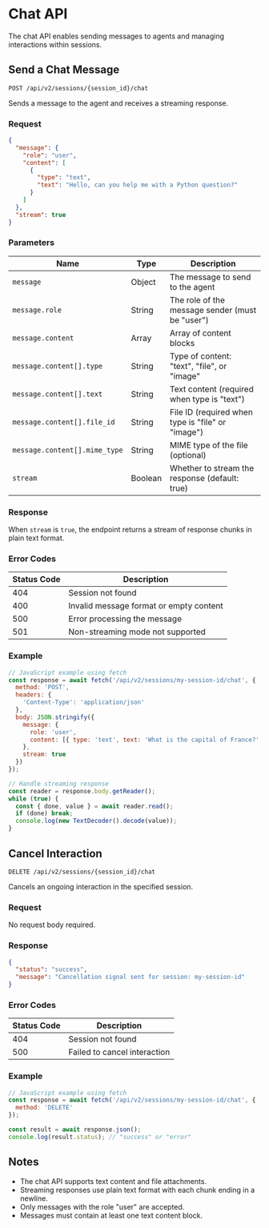 # Chat API

The chat API enables sending messages to agents and managing interactions within sessions.

## Send a Chat Message

```http
POST /api/v2/sessions/{session_id}/chat
```

Sends a message to the agent and receives a streaming response.

### Request

```json
{
  "message": {
    "role": "user",
    "content": [
      {
        "type": "text",
        "text": "Hello, can you help me with a Python question?"
      }
    ]
  },
  "stream": true
}
```

### Parameters

| Name | Type | Description |
| ---- | ---- | ----------- |
| `message` | Object | The message to send to the agent |
| `message.role` | String | The role of the message sender (must be "user") |
| `message.content` | Array | Array of content blocks |
| `message.content[].type` | String | Type of content: "text", "file", or "image" |
| `message.content[].text` | String | Text content (required when type is "text") |
| `message.content[].file_id` | String | File ID (required when type is "file" or "image") |
| `message.content[].mime_type` | String | MIME type of the file (optional) |
| `stream` | Boolean | Whether to stream the response (default: true) |

### Response

When `stream` is `true`, the endpoint returns a stream of response chunks in plain text format.

### Error Codes

| Status Code | Description |
| ----------- | ----------- |
| 404 | Session not found |
| 400 | Invalid message format or empty content |
| 500 | Error processing the message |
| 501 | Non-streaming mode not supported |

### Example

```javascript
// JavaScript example using fetch
const response = await fetch('/api/v2/sessions/my-session-id/chat', {
  method: 'POST',
  headers: {
    'Content-Type': 'application/json'
  },
  body: JSON.stringify({
    message: {
      role: 'user',
      content: [{ type: 'text', text: 'What is the capital of France?' }]
    },
    stream: true
  })
});

// Handle streaming response
const reader = response.body.getReader();
while (true) {
  const { done, value } = await reader.read();
  if (done) break;
  console.log(new TextDecoder().decode(value));
}
```

## Cancel Interaction

```http
DELETE /api/v2/sessions/{session_id}/chat
```

Cancels an ongoing interaction in the specified session.

### Request

No request body required.

### Response

```json
{
  "status": "success",
  "message": "Cancellation signal sent for session: my-session-id"
}
```

### Error Codes

| Status Code | Description |
| ----------- | ----------- |
| 404 | Session not found |
| 500 | Failed to cancel interaction |

### Example

```javascript
// JavaScript example using fetch
const response = await fetch('/api/v2/sessions/my-session-id/chat', {
  method: 'DELETE'
});

const result = await response.json();
console.log(result.status); // "success" or "error"
```

## Notes

- The chat API supports text content and file attachments.
- Streaming responses use plain text format with each chunk ending in a newline.
- Only messages with the role "user" are accepted.
- Messages must contain at least one text content block.